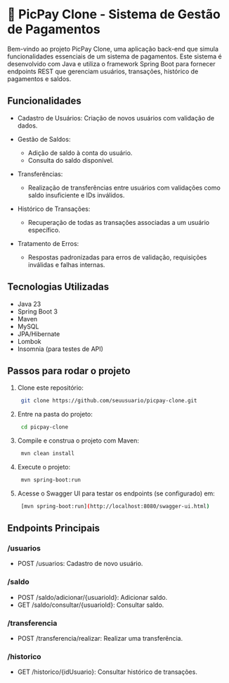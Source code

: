 # :star2: PicPay Clone - Sistema de Gestão de Pagamentos

Bem-vindo ao projeto PicPay Clone, uma aplicação back-end que simula funcionalidades essenciais de um sistema de pagamentos. Este sistema é desenvolvido com Java e utiliza o framework Spring Boot para fornecer endpoints REST que gerenciam usuários, transações, histórico de pagamentos e saldos.

## Funcionalidades

- Cadastro de Usuários: Criação de novos usuários com validação de dados.

- Gestão de Saldos:
  - Adição de saldo à conta do usuário.
  - Consulta do saldo disponível.

- Transferências:
  - Realização de transferências entre usuários com validações como saldo insuficiente e IDs inválidos.

- Histórico de Transações:
  - Recuperação de todas as transações associadas a um usuário específico.

- Tratamento de Erros:
  - Respostas padronizadas para erros de validação, requisições inválidas e falhas internas.

## Tecnologias Utilizadas

- Java 23
- Spring Boot 3
- Maven
- MySQL
- JPA/Hibernate
- Lombok
- Insomnia (para testes de API)


## Passos para rodar o projeto

1. Clone este repositório:

   ```bash
    git clone https://github.com/seuusuario/picpay-clone.git
   ```

2. Entre na pasta do projeto:

   ```bash
    cd picpay-clone
   ```

3. Compile e construa o projeto com Maven:

   ```bash
    mvn clean install
   ```

4. Execute o projeto:

   ```bash
    mvn spring-boot:run
   ```

5. Acesse o Swagger UI para testar os endpoints (se configurado) em:

   ```bash
    [mvn spring-boot:run](http://localhost:8080/swagger-ui.html)
   ```

## Endpoints Principais

### /usuarios
  - POST /usuarios: Cadastro de novo usuário.

### /saldo
  - POST /saldo/adicionar/{usuarioId}: Adicionar saldo.
  - GET /saldo/consultar/{usuarioId}: Consultar saldo.

### /transferencia
- POST /transferencia/realizar: Realizar uma transferência.

### /historico
- GET /historico/{idUsuario}: Consultar histórico de transações.
